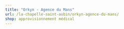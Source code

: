 ```yaml
---
title: "Orkyn - Agence du Mans"
url: /la-chapelle-saint-aubin/orkyn-agence-du-mans/
shop: approvisionnement médical
---
```

